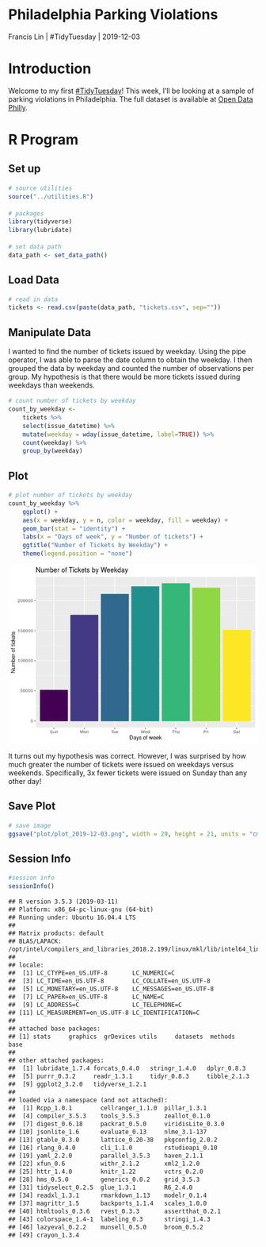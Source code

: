 Philadelphia Parking Violations
================
Francis Lin | \#TidyTuesday |
2019-12-03

# Introduction

Welcome to my first
[\#TidyTuesday](https://github.com/rfordatascience/tidytuesday)\! This
week, I’ll be looking at a sample of parking violations in Philadelphia.
The full dataset is available at [Open Data
Philly](https://www.opendataphilly.org/dataset/parking-violations).

# R Program

## Set up

``` r
# source utilities
source("../utilities.R")

# packages
library(tidyverse)
library(lubridate)

# set data path
data_path <- set_data_path()
```

## Load Data

``` r
# read in data
tickets <- read.csv(paste(data_path, "tickets.csv", sep=""))
```

## Manipulate Data

I wanted to find the number of tickets issued by weekday. Using the pipe
operator, I was able to parse the date column to obtain the weekday. I
then grouped the data by weekday and counted the number of observations
per group. My hypothesis is that there would be more tickets issued
during weekdays than weekends.

``` r
# count number of tickets by weekday
count_by_weekday <-
    tickets %>%
    select(issue_datetime) %>%
    mutate(weekday = wday(issue_datetime, label=TRUE)) %>%
    count(weekday) %>%
    group_by(weekday)
```

## Plot

``` r
# plot number of tickets by weekday
count_by_weekday %>%
    ggplot() +
    aes(x = weekday, y = n, color = weekday, fill = weekday) +
    geom_bar(stat = "identity") + 
    labs(x = "Days of week", y = "Number of tickets") + 
    ggtitle("Number of Tickets by Weekday") +
    theme(legend.position = "none")
```

![](README_files/figure-gfm/plot-1.png)<!-- -->

It turns out my hypothesis was correct. However, I was surprised by how
much greater the number of tickets were issued on weekdays versus
weekends. Specifically, 3x fewer tickets were issued on Sunday than any
other day\!

## Save Plot

``` r
# save image
ggsave("plot/plot_2019-12-03.png", width = 29, height = 21, units = "cm", dpi = "retina")
```

## Session Info

``` r
#session info
sessionInfo()
```

    ## R version 3.5.3 (2019-03-11)
    ## Platform: x86_64-pc-linux-gnu (64-bit)
    ## Running under: Ubuntu 16.04.4 LTS
    ## 
    ## Matrix products: default
    ## BLAS/LAPACK: /opt/intel/compilers_and_libraries_2018.2.199/linux/mkl/lib/intel64_lin/libmkl_gf_lp64.so
    ## 
    ## locale:
    ##  [1] LC_CTYPE=en_US.UTF-8       LC_NUMERIC=C              
    ##  [3] LC_TIME=en_US.UTF-8        LC_COLLATE=en_US.UTF-8    
    ##  [5] LC_MONETARY=en_US.UTF-8    LC_MESSAGES=en_US.UTF-8   
    ##  [7] LC_PAPER=en_US.UTF-8       LC_NAME=C                 
    ##  [9] LC_ADDRESS=C               LC_TELEPHONE=C            
    ## [11] LC_MEASUREMENT=en_US.UTF-8 LC_IDENTIFICATION=C       
    ## 
    ## attached base packages:
    ## [1] stats     graphics  grDevices utils     datasets  methods   base     
    ## 
    ## other attached packages:
    ##  [1] lubridate_1.7.4 forcats_0.4.0   stringr_1.4.0   dplyr_0.8.3    
    ##  [5] purrr_0.3.2     readr_1.3.1     tidyr_0.8.3     tibble_2.1.3   
    ##  [9] ggplot2_3.2.0   tidyverse_1.2.1
    ## 
    ## loaded via a namespace (and not attached):
    ##  [1] Rcpp_1.0.1        cellranger_1.1.0  pillar_1.3.1     
    ##  [4] compiler_3.5.3    tools_3.5.3       zeallot_0.1.0    
    ##  [7] digest_0.6.18     packrat_0.5.0     viridisLite_0.3.0
    ## [10] jsonlite_1.6      evaluate_0.13     nlme_3.1-137     
    ## [13] gtable_0.3.0      lattice_0.20-38   pkgconfig_2.0.2  
    ## [16] rlang_0.4.0       cli_1.1.0         rstudioapi_0.10  
    ## [19] yaml_2.2.0        parallel_3.5.3    haven_2.1.1      
    ## [22] xfun_0.6          withr_2.1.2       xml2_1.2.0       
    ## [25] httr_1.4.0        knitr_1.22        vctrs_0.2.0      
    ## [28] hms_0.5.0         generics_0.0.2    grid_3.5.3       
    ## [31] tidyselect_0.2.5  glue_1.3.1        R6_2.4.0         
    ## [34] readxl_1.3.1      rmarkdown_1.13    modelr_0.1.4     
    ## [37] magrittr_1.5      backports_1.1.4   scales_1.0.0     
    ## [40] htmltools_0.3.6   rvest_0.3.3       assertthat_0.2.1 
    ## [43] colorspace_1.4-1  labeling_0.3      stringi_1.4.3    
    ## [46] lazyeval_0.2.2    munsell_0.5.0     broom_0.5.2      
    ## [49] crayon_1.3.4
